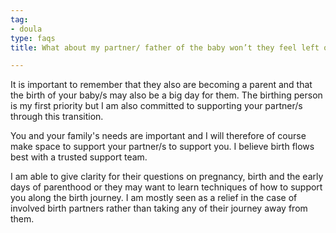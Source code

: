 ```yaml
---
tag:
- doula
type: faqs
title: What about my partner/ father of the baby won’t they feel left out?

---
```

It is important to remember that they also are becoming a parent and that the birth of your baby/s may also be a big day for them. The birthing person is my first priority but I am also committed to supporting your partner/s through this transition.

You and your family's needs are important and I will therefore of course make space to support your partner/s to support you. I believe birth flows best with a trusted support team.

I am able to give clarity for their questions on pregnancy, birth and the early days of parenthood or they may want to learn techniques of how to support you along the birth journey. I am mostly seen as a relief in the case of involved birth partners rather than taking any of their journey away from them.